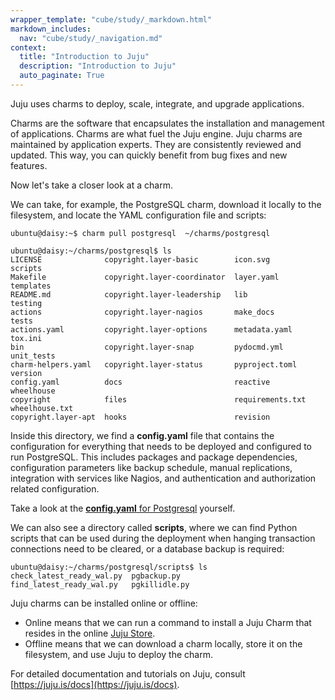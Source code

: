 ```yaml
---
wrapper_template: "cube/study/_markdown.html"
markdown_includes:
  nav: "cube/study/_navigation.md"
context:
  title: "Introduction to Juju"
  description: "Introduction to Juju"
  auto_paginate: True
---
```


Juju uses charms to deploy, scale, integrate, and upgrade applications.

Charms are the software that encapsulates the installation and management of applications. 
Charms are what fuel the Juju engine.
Juju charms are maintained by application experts. They are
consistently reviewed and updated. This way, you can
quickly benefit from bug fixes and new features.

Now let's take a closer look at a charm.

We can take, for example, the PostgreSQL charm, download it
locally to the filesystem, and locate the YAML configuration file
and scripts:

```
ubuntu@daisy:~$ charm pull postgresql  ~/charms/postgresql

ubuntu@daisy:~/charms/postgresql$ ls
LICENSE              copyright.layer-basic        icon.svg          scripts
Makefile             copyright.layer-coordinator  layer.yaml        templates
README.md            copyright.layer-leadership   lib               testing
actions              copyright.layer-nagios       make_docs         tests
actions.yaml         copyright.layer-options      metadata.yaml     tox.ini
bin                  copyright.layer-snap         pydocmd.yml       unit_tests
charm-helpers.yaml   copyright.layer-status       pyproject.toml    version
config.yaml          docs                         reactive          wheelhouse
copyright            files                        requirements.txt  wheelhouse.txt
copyright.layer-apt  hooks                        revision
```

Inside this directory, we find a **config.yaml** file that contains
the configuration for everything that needs to be deployed and configured
to run PostgreSQL. This includes packages and package dependencies,
configuration parameters like backup schedule, manual replications,
integration with services like Nagios, and authentication and
authorization related configuration.

Take a look at the [**config.yaml** for Postgresql](https://github.com/stub42/postgresql-charm/blob/master/config.yaml) yourself.

We can also see a directory called **scripts**, where we can find Python
scripts that can be used during the deployment when hanging transaction
connections need to be cleared, or a database backup is required:

```
ubuntu@daisy:~/charms/postgresql/scripts$ ls
check_latest_ready_wal.py  pgbackup.py
find_latest_ready_wal.py   pgkillidle.py
```

Juju charms can be installed online or offline:

* Online means that we can run a command to install a Juju Charm that
  resides in the online [Juju Store](https://jaas.ai/store).
* Offline means that we can download a charm locally, store it on
  the filesystem, and use Juju to deploy the charm.

For detailed documentation and tutorials on Juju, consult
[https://juju.is/docs](https://juju.is/docs).
